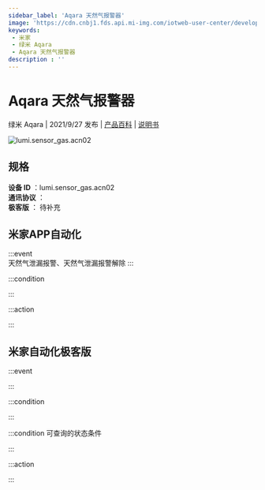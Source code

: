 ```yaml
---
sidebar_label: 'Aqara 天然气报警器'
image: 'https://cdn.cnbj1.fds.api.mi-img.com/iotweb-user-center/developer_1678871035585WB1ucTsX.png?GalaxyAccessKeyId=AKVGLQWBOVIRQ3XLEW&Expires=9223372036854775807&Signature=whJXW0zDHcp1rjC9WLEsdyxyHHY='
keywords: 
 - 米家
 - 绿米 Aqara
 - Aqara 天然气报警器
description : ''
---
```

# Aqara 天然气报警器

绿米 Aqara | 2021/9/27 发布 | [产品百科](https://home.mi.com/webapp/content/baike/product/index.html?model=lumi.sensor_gas.acn02/) | [说明书](https://home.mi.com/views/introduction.html?model=lumi.sensor_gas.acn02&region=cn)

![lumi.sensor_gas.acn02](https://cdn.cnbj1.fds.api.mi-img.com/iotweb-user-center/developer_1678871035585WB1ucTsX.png?GalaxyAccessKeyId=AKVGLQWBOVIRQ3XLEW&Expires=9223372036854775807&Signature=whJXW0zDHcp1rjC9WLEsdyxyHHY=)

## 规格  
> 
**设备 ID** ：lumi.sensor_gas.acn02  
**通讯协议** ：  
**极客版**  ： 待补充 


## 米家APP自动化  

:::event  
天然气泄漏报警、天然气泄漏报警解除
:::

:::condition  

:::

:::action   

:::

## 米家自动化极客版  

:::event  

:::

:::condition  

:::

:::condition 可查询的状态条件  

:::

:::action  

:::

        
